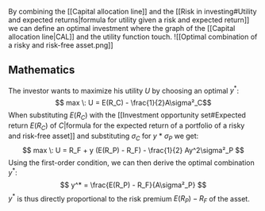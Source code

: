 By combining the [[Capital allocation line]] and the [[Risk in investing#Utility and expected returns|formula for utility given a risk and expected return]] we can define an optimal investment where the graph of the [[Capital allocation line|CAL]] and the utility function touch.
![[Optimal combination of a risky and risk-free asset.png]]

## Mathematics
The investor wants to maximize his utility $U$ by choosing an optimal $y^*$:
$$ max \: U = E(R_C) - \frac{1}{2}A\sigma²_C$$
When substituting $E(R_C)$ with the [[Investment opportunity set#Expected return $E(R_C)$ of $C$|formula for the expected return of a portfolio of a risky and risk-free asset]] and substituting $\sigma_C$ for $y \: * \: \sigma_P$ we get:
$$ max \: U = R_F + y (E(R_P) - R_F) - \frac{1}{2} Ay^2\sigma²_P $$
Using the first-order condition, we can then derive the optimal combination $y^*$:
$$ y^* = \frac{E(R_P) - R_F}{A\sigma²_P} $$
$y^*$ is thus directly proportional to the risk premium $E(R_P) - R_F$ of the asset.